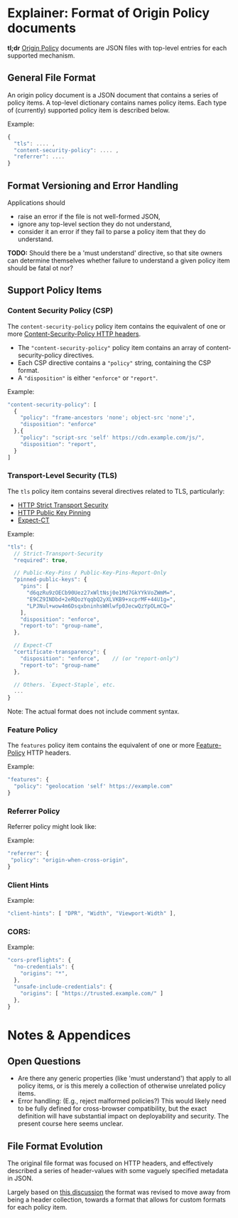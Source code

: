
# Explainer: Format of Origin Policy documents

**tl;dr** [Origin Policy](README.md) documents are JSON files  with top-level
entries for each supported mechanism.

## General File Format

An origin policy document is a JSON document that contains a series of policy
items. A top-level dictionary contains names policy items. Each type of
(currently) supported policy item is described below.

Example:

```js
{
  "tls": .... ,
  "content-security-policy": .... ,
  "referrer": ....
}
```

## Format Versioning and Error Handling

Applications should

- raise an error if the file is not well-formed JSON,
- ignore any top-level section they do not understand,
- consider it an error if they fail to parse a policy item that they do
  understand.

**TODO:** Should there be a 'must understand' directive, so that site owners
can determine themselves whether failure to understand a given policy item
should be fatal ot nor?

## Support Policy Items

### Content Security Policy (CSP)

The `content-security-policy` policy item contains the equivalent of one or more
[Content-Security-Policy HTTP headers](https://developer.mozilla.org/en-US/docs/Web/HTTP/CSP).

- The `"content-security-policy"` policy item contains an array of
  content-security-policy directives.
- Each CSP directive contains a `"policy"` string, containing the CSP format.
- A `"disposition"` is either `"enforce"` or `"report"`.

Example:

```js
"content-security-policy": [
  {
    "policy": "frame-ancestors 'none'; object-src 'none';",
    "disposition": "enforce"
  },{
    "policy": "script-src 'self' https://cdn.example.com/js/",
    "disposition": "report",
  }
]
```


### Transport-Level Security (TLS)

The `tls` policy item contains several directives related to TLS, particularly:

- [HTTP Strict Transport Security](https://tools.ietf.org/html/rfc6797)
- [HTTP Public Key Pinning](https://tools.ietf.org/html/rfc7469)
- [Expect-CT](https://developer.mozilla.org/en-US/docs/Web/HTTP/Headers/Expect-CT)

Example:

```js
"tls": {
  // Strict-Transport-Security
  "required": true,

  // Public-Key-Pins / Public-Key-Pins-Report-Only
  "pinned-public-keys": {
    "pins": [
      "d6qzRu9zOECb90Uez27xWltNsj0e1Md7GkYYkVoZWmM=",
      "E9CZ9INDbd+2eRQozYqqbQ2yXLVKB9+xcprMF+44U1g=",
      "LPJNul+wow4m6DsqxbninhsWHlwfp0JecwQzYpOLmCQ="
    ],
    "disposition": "enforce",
    "report-to": "group-name",
  },

  // Expect-CT
  "certificate-transparency": {
    "disposition": "enforce",    // (or "report-only")
    "report-to": "group-name"
  },

  // Others. `Expect-Staple`, etc.
  ...
}
```

Note: The actual format does not include comment syntax.

### Feature Policy

The `features` policy item contains the equivalent of one or more
[Feature-Policy](https://wicg.github.io/feature-policy/) HTTP headers.

Example:

```js
"features": {
  "policy": "geolocation 'self' https://example.com"
}
```

### Referrer Policy

Referrer policy might look like:

Example:

```js
"referrer": {
 "policy": "origin-when-cross-origin",
}
```

### Client Hints

Example:

```js
"client-hints": [ "DPR", "Width", "Viewport-Width" ],
```

### CORS:

Example:

```js
"cors-preflights": {
  "no-credentials": {
    "origins": "*",
  },
  "unsafe-include-credentials": {
    "origins": [ "https://trusted.example.com/" ]
  },
}
```

# Notes & Appendices

## Open Questions

- Are there any generic properties (like 'must understand') that apply to all
  policy items, or is this merely a collection of otherwise unrelated policy
  items.
- Error handling: (E.g., reject malformed policies?) This would likely need
  to be fully defined for cross-browser compatibility, but the exact definition
  will have substantial impact on deployability and security. The present
  course here seems unclear.

## File Format Evolution

The original file format was focused on HTTP headers, and effectively described
a series of header-values with some vaguely specified metadata in JSON.

Largely based on
[this discussion](https://github.com/WICG/origin-policy/issues/19#issuecomment-321229817)
the format was revised to move away from being a header collection,
towards a format that allows for custom formats for each policy item.



